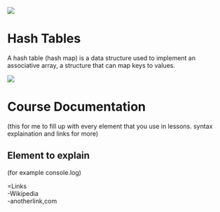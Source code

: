 ![](http://i.imgur.com/BgUMUGU.png)    

# Hash Tables

A hash table (hash map) is a data structure used to implement an associative array, a structure that can map keys to
values.

![](http://i.imgur.com/bfka9TL.png)    


# Course Documentation

(this for me to fill up with every element that you use in lessons. syntax explaination and links for more)  

## Element to explain

(for example console.log)

=Links  
	-Wikipedia  
	-anotherlink,com  